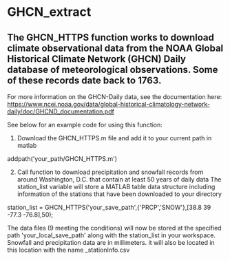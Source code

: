 # GHCN_extract

The GHCN_HTTPS function works to download climate observational data from the NOAA Global Historical Climate Network (GHCN) Daily database of meteorological observations. Some of these records date back to 1763.
------------------------------------------------------------------------------------------------------------------------------------------------------------

For more information on the GHCN-Daily data, see the documentation here: https://www.ncei.noaa.gov/data/global-historical-climatology-network-daily/doc/GHCND_documentation.pdf

See below for an example code for using this function:


1) Download the GHCN_HTTPS.m file and add it to your current path in matlab

addpath('your_path/GHCN_HTTPS.m')


2) Call function to download precipitation and snowfall records from around Washington, D.C. that contain at least 50 years of daily data
The station_list variable will store a MATLAB table data structure including information of the stations that have been downloaded to your directory

station_list = GHCN_HTTPS('your_save_path',{'PRCP','SNOW'},[38.8 39 -77.3 -76.8],50);


The data files (9 meeting the conditions) will now be stored at the specified path 'your_local_save_path' along with the station_list in your workspace. Snowfall and precipitation data are in millimeters. it will also be located in this location with the name _stationInfo.csv
